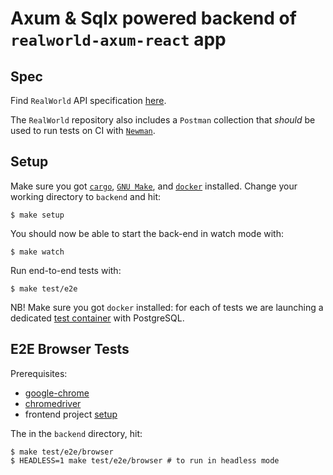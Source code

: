 # Axum & Sqlx powered backend of `realworld-axum-react` app

## Spec

Find `RealWorld` API specification [here][1].

The `RealWorld` repository also includes a `Postman` collection that
_should_ be used to run tests on CI with [`Newman`][2].

## Setup

Make sure you got [`cargo`][4], [`GNU Make`][5], and [`docker`][6] installed.
Change your working directory to `backend` and hit:

```console
$ make setup
```

You should now be able to start the back-end in watch mode with:

```console
$ make watch
```

Run end-to-end tests with:

```console
$ make test/e2e
```

NB! Make sure you got `docker` installed: for each of tests we are launching a
dedicated [test container][3] with PostgreSQL.

## E2E Browser Tests

Prerequisites:

- [google-chrome][7]
- [chromedriver][8]
- frontend project [setup](../frontend/README.md)

The in the `backend` directory, hit:

```console
$ make test/e2e/browser
$ HEADLESS=1 make test/e2e/browser # to run in headless mode
```

<!-- -------------------------------- LINKS -------------------------------- -->

[1]: https://github.com/gothinkster/realworld/blob/09e8fa29ef0ee39fa5d1caecfa0b4e5f090bbe92/api/openapi.yml
[2]: https://learning.postman.com/docs/collections/using-newman-cli/command-line-integration-with-newman/
[3]: https://testcontainers.com/?language=rust
[4]: https://doc.rust-lang.org/cargo/getting-started/installation.html
[5]: https://www.gnu.org/software/make/
[6]: https://docs.docker.com/engine/install/
[7]: https://www.google.com/chrome/
[8]: https://googlechromelabs.github.io/chrome-for-testing/#stable
